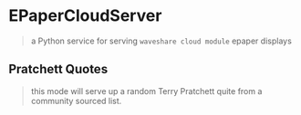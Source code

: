 # EPaperCloudServer
 > a Python service for serving `waveshare cloud module` epaper displays

## Pratchett Quotes
 > this mode will serve up a random Terry Pratchett quite from a community sourced list.

